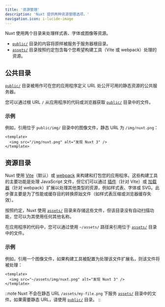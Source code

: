 ```yaml
---
title: '资源管理'
description: 'Nuxt 提供两种资源管理选项。'
navigation.icon: i-lucide-image
---
```


Nuxt 使用两个目录来处理样式表、字体或图像等资源。

- [`public/`](/docs/guide/directory-structure/public) 目录的内容将原样被服务于服务器根目录。
- [`assets/`](/docs/guide/directory-structure/assets) 目录按照约定包含每个您希望构建工具（Vite 或 webpack）处理的资源。

## 公共目录

[`public/`](/docs/guide/directory-structure/public) 目录被用作可在您的应用程序定义 URL 处公开可用的静态资源的公共服务器。

您可以通过根 URL `/` 从应用程序的代码或浏览器获取 [`public/`](/docs/guide/directory-structure/public) 目录中的文件。

### 示例

例如，引用位于 `public/img/` 目录中的图像文件，静态 URL 为 `/img/nuxt.png`：

```vue [app.vue]
<template>
  <img src="/img/nuxt.png" alt="发现 Nuxt 3" />
</template>
```

## 资源目录

Nuxt 使用 [Vite](https://vite.zhcndoc.com/guide/assets.html)（默认）或 [webpack](https://webpack.js.org/guides/asset-management) 来构建和打包您的应用程序。这些构建工具的主要功能是处理 JavaScript 文件，但它们可以通过 [插件](https://vite.zhcndoc.com/plugins)（针对 Vite）或 [加载器](https://webpack.js.org/loaders)（针对 webpack）扩展以处理其他类型的资源，例如样式表、字体或 SVG。此步骤主要是为了性能或缓存目的转换原始文件（如样式表压缩或浏览器缓存失效）。

按照约定，Nuxt 使用 [`assets/`](/docs/guide/directory-structure/assets) 目录来存储这些文件，但该目录没有自动扫描功能，您可以为其使用任何其他名称。

在应用程序的代码中，您可以通过使用 `~/assets/` 路径来引用位于 [`assets/`](/docs/guide/directory-structure/assets) 目录中的文件。

### 示例

例如，引用一个图像文件，如果构建工具被配置为处理该文件扩展名，则该文件将被处理：

```vue [app.vue]
<template>
  <img src="~/assets/img/nuxt.png" alt="发现 Nuxt 3" />
</template>
```

::note
Nuxt 不会在静态 URL `/assets/my-file.png` 下服务 [`assets/`](/docs/guide/directory-structure/assets) 目录中的文件。如果需要静态 URL，请使用 [`public/`](#公共目录) 目录。
::
